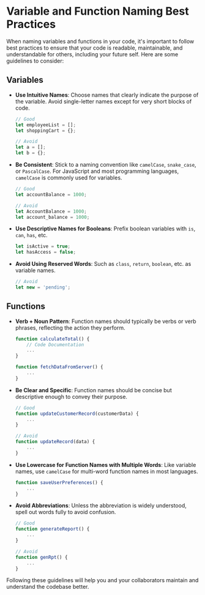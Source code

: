 # Variable and Function Naming Best Practices

When naming variables and functions in your code, it's important to follow best practices to ensure that your code is readable, maintainable, and understandable for others, including your future self. Here are some guidelines to consider:

## Variables

- **Use Intuitive Names**: Choose names that clearly indicate the purpose of the variable. Avoid single-letter names except for very short blocks of code.

  ```javascript
  // Good
  let employeeList = [];
  let shoppingCart = {};

  // Avoid
  let a = [];
  let b = {};
  ```

- **Be Consistent**: Stick to a naming convention like `camelCase`, `snake_case`, or `PascalCase`. For JavaScript and most programming languages, `camelCase` is commonly used for variables.

  ```javascript
  // Good
  let accountBalance = 1000;

  // Avoid
  let AccountBalance = 1000;
  let account_balance = 1000;
  ```

- **Use Descriptive Names for Booleans**: Prefix boolean variables with `is`, `can`, `has`, etc.

  ```javascript
  let isActive = true;
  let hasAccess = false;
  ```

- **Avoid Using Reserved Words**: Such as `class`, `return`, `boolean`, etc. as variable names.

  ```javascript
  // Avoid
  let new = 'pending';
  ```

## Functions

- **Verb + Noun Pattern**: Function names should typically be verbs or verb phrases, reflecting the action they perform.

  ```javascript
  function calculateTotal() {
      // Code Documentation
      ...
  }

  function fetchDataFromServer() {
      ...
  }
  ```

- **Be Clear and Specific**: Function names should be concise but descriptive enough to convey their purpose.

  ```javascript
  // Good
  function updateCustomerRecord(customerData) {
      ...
  }

  // Avoid
  function updateRecord(data) {
      ...
  }
  ```

- **Use Lowercase for Function Names with Multiple Words**: Like variable names, use `camelCase` for multi-word function names in most languages.

  ```javascript
  function saveUserPreferences() {
      ...
  }
  ```

- **Avoid Abbreviations**: Unless the abbreviation is widely understood, spell out words fully to avoid confusion.

  ```javascript
  // Good
  function generateReport() {
      ...
  }

  // Avoid
  function genRpt() {
      ...
  }
  ```

Following these guidelines will help you and your collaborators maintain and understand the codebase better.
